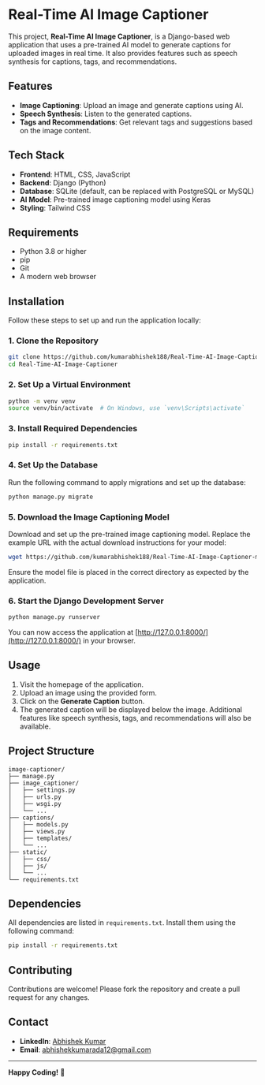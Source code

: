 # Real-Time AI Image Captioner

This project, **Real-Time AI Image Captioner**, is a Django-based web application that uses a pre-trained AI model to generate captions for uploaded images in real time. It also provides features such as speech synthesis for captions, tags, and recommendations.

## Features

- **Image Captioning**: Upload an image and generate captions using AI.
- **Speech Synthesis**: Listen to the generated captions.
- **Tags and Recommendations**: Get relevant tags and suggestions based on the image content.

## Tech Stack

- **Frontend**: HTML, CSS, JavaScript
- **Backend**: Django (Python)
- **Database**: SQLite (default, can be replaced with PostgreSQL or MySQL)
- **AI Model**: Pre-trained image captioning model using Keras
- **Styling**: Tailwind CSS

## Requirements

- Python 3.8 or higher
- pip
- Git
- A modern web browser

## Installation

Follow these steps to set up and run the application locally:

### 1. Clone the Repository

```bash
git clone https://github.com/kumarabhishek188/Real-Time-AI-Image-Captioner.git
cd Real-Time-AI-Image-Captioner
```

### 2. Set Up a Virtual Environment

```bash
python -m venv venv
source venv/bin/activate  # On Windows, use `venv\Scripts\activate`
```

### 3. Install Required Dependencies

```bash
pip install -r requirements.txt
```

### 4. Set Up the Database

Run the following command to apply migrations and set up the database:

```bash
python manage.py migrate
```

### 5. Download the Image Captioning Model

Download and set up the pre-trained image captioning model. Replace the example URL with the actual download instructions for your model:

```bash
wget https://github.com/kumarabhishek188/Real-Time-AI-Image-Captioner-model/releases/download/v1.0/model.pth
```

Ensure the model file is placed in the correct directory as expected by the application.

### 6. Start the Django Development Server

```bash
python manage.py runserver
```

You can now access the application at [http://127.0.0.1:8000/](http://127.0.0.1:8000/) in your browser.

## Usage

1. Visit the homepage of the application.
2. Upload an image using the provided form.
3. Click on the **Generate Caption** button.
4. The generated caption will be displayed below the image. Additional features like speech synthesis, tags, and recommendations will also be available.

## Project Structure

```
image-captioner/
├── manage.py
├── image_captioner/
│   ├── settings.py
│   ├── urls.py
│   ├── wsgi.py
│   └── ...
├── captions/
│   ├── models.py
│   ├── views.py
│   ├── templates/
│   └── ...
├── static/
│   ├── css/
│   ├── js/
│   └── ...
└── requirements.txt
```

## Dependencies

All dependencies are listed in `requirements.txt`. Install them using the following command:

```bash
pip install -r requirements.txt
```

## Contributing

Contributions are welcome! Please fork the repository and create a pull request for any changes.

## Contact

- **LinkedIn**: [Abhishek Kumar](https://www.linkedin.com/in/abhishek-kumar-92157823a/)
- **Email**: [abhishekkumarada12@gmail.com](mailto:abhishekkumarada12@gmail.com)

---

**Happy Coding!** 🎉
